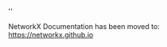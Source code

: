 '<meta http-equiv="refresh" content="0; URL=https://networkx.github.io/documentation/latest/./reference/algorithms/generated/networkx.algorithms.centrality.approximate_current_flow_betweenness_centrality.html">'

NetworkX Documentation has been moved to:<br><a href="https://networkx.github.io">https://networkx.github.io</a>
